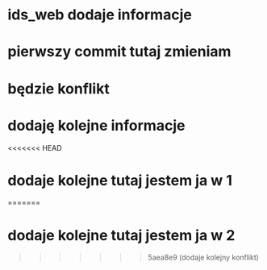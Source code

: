 # ids_web dodaje informacje

# pierwszy commit tutaj zmieniam 

# będzie konflikt

# dodaję kolejne informacje

<<<<<<< HEAD
# dodaje kolejne tutaj jestem ja w 1
=======
# dodaje kolejne tutaj jestem ja w 2
>>>>>>> 5aea8e9 (dodaje kolejny konflikt)
